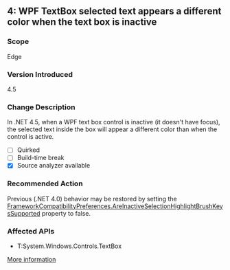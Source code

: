 ## 4: WPF TextBox selected text appears a different color when the text box is inactive

### Scope
Edge

### Version Introduced
4.5

### Change Description
In .NET 4.5, when a WPF text box control is inactive (it doesn't have focus), the selected text inside the box will appear a different color than when the control is active.

- [ ] Quirked
- [ ] Build-time break
- [x] Source analyzer available

### Recommended Action
Previous (.NET 4.0) behavior may be restored by setting the <a href="https://msdn.microsoft.com/en-us/library/system.windows.frameworkcompatibilitypreferences.areinactiveselectionhighlightbrushkeyssupported(v=vs.110).aspx">FrameworkCompatibilityPreferences.AreInactiveSelectionHighlightBrushKeysSupported</a> property to false.

### Affected APIs
* T:System.Windows.Controls.TextBox

[More information](https://msdn.microsoft.com/en-us/library/hh367887\(v=vs.110\).aspx#wpf)

<!--
    ### Notes
    May as well give an informational issue about this since it's so easy to detect and has a workaround
    Source analyzer status: Pri 1, Done
-->


